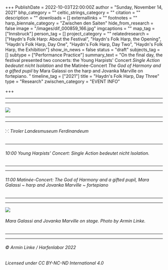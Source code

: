 +++
PublishDate = 2022-10-03T22:00:00Z
author = "Sunday, November 14, 2021"
bhp_category = ""
celtic_strings_category = ""
citation = ""
description = ""
downloads = []
externallinks = ""
footnotes = ""
harp_biennale_category = "Zwischen den Saiten"
hide_from_research = false
image = "/images/dif_000859_166.jpg"
imgcaptions = ""
map_tag = ["Innsbruck"]
person_tag = []
project_category = ""
relatedresearch = ["Haydn's Folk Harp: About the Festival", "Haydn's Folk Harp, the Opening", "Haydn's Folk Harp, Day One", "Haydn's Folk Harp, Day Two", "Haydn's Folk Harp, the Exhibition"]
show_in_news = false
status = "draft"
subjects_tag = []
subtype = ["Performance Practice"]
summary_text = "On the final day, the festival presented two concerts: the Young Harpists' Concert <i>Single Action bedeutet nicht Isolation</i> and the Matinée-Concert <i>The God of Harmony and a gifted pupil</i> by Mara Galassi on the harp and Jovanka Marville on fortepiano. "
timeline_tag = ["2021"]
title = "Haydn's Folk Harp, Day Three"
type = "Research"
zwischen_category = "EVENT INFO"

+++
***

***

![](/images/dif_000859_144.jpg)

***

***

###### ⁙ Tiroler Landesmuseum Ferdinandeum

***

###### 10:00 Young Harpists' Concert: _Single Action bedeutet nicht Isolation._

***

***

###### 11:00 Matinée-Concert: _The God of Harmony and a gifted pupil,_ Mara Galassi \~ harp and Jovanka Marville \~ fortepiano

***

***

![](/images/dif_000859_69.jpg)

###### Mara Galassi and Jovanka Marville on stage. Photo by Armin Linke.

***

***

###### © Armin Linke / Harfenlabor 2022

###### Licensed under CC BY-NC-ND International 4.0